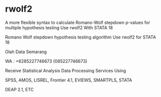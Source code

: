 # rwolf2
A more flexible syntax to calculate Romano-Wolf stepdown p-values for multiple hypothesis testing Use rwolf2 With STATA 18

Romano Wolf stepdown hypothesis testing algorithm Use rwolf2 for STATA 18

Olah Data Semarang

WA : +6285227746673 (085227746673)

Receive Statistical Analysis Data Processing Services Using

SPSS, AMOS, LISREL, Frontier 4.1, EVIEWS, SMARTPLS, STATA

DEAP 2.1, ETC
